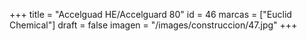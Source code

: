 +++
title = "Accelguad HE/Accelguard 80"
id = 46
marcas = ["Euclid Chemical"]
draft = false
imagen = "/images/construccion/47.jpg"
+++

<!--more-->